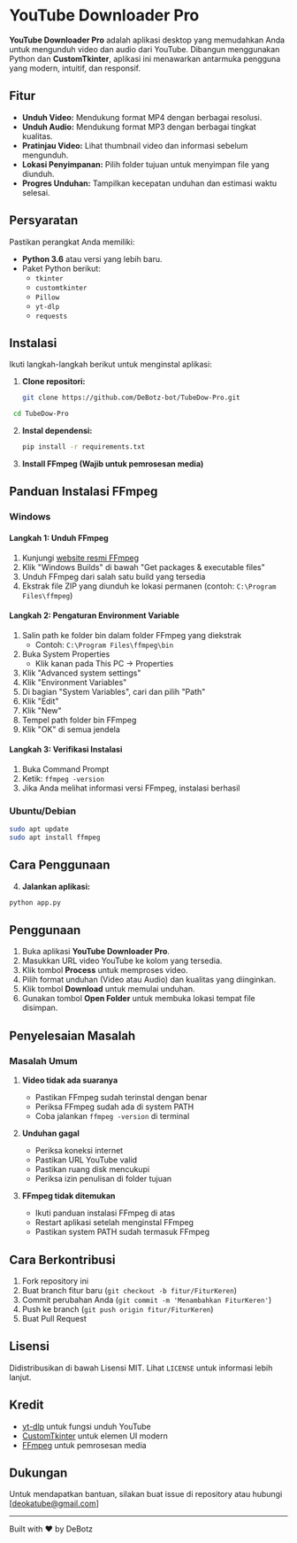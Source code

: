 # YouTube Downloader Pro

**YouTube Downloader Pro** adalah aplikasi desktop yang memudahkan Anda untuk mengunduh video dan audio dari YouTube. Dibangun menggunakan Python dan **CustomTkinter**, aplikasi ini menawarkan antarmuka pengguna yang modern, intuitif, dan responsif.

## Fitur

- **Unduh Video:** Mendukung format MP4 dengan berbagai resolusi.
- **Unduh Audio:** Mendukung format MP3 dengan berbagai tingkat kualitas.
- **Pratinjau Video:** Lihat thumbnail video dan informasi sebelum mengunduh.
- **Lokasi Penyimpanan:** Pilih folder tujuan untuk menyimpan file yang diunduh.
- **Progres Unduhan:** Tampilkan kecepatan unduhan dan estimasi waktu selesai.

## Persyaratan

Pastikan perangkat Anda memiliki:

- **Python 3.6** atau versi yang lebih baru.
- Paket Python berikut:
  - `tkinter`
  - `customtkinter`
  - `Pillow`
  - `yt-dlp`
  - `requests`

## Instalasi

Ikuti langkah-langkah berikut untuk menginstal aplikasi:

1. **Clone repositori:**
   ```bash
   git clone https://github.com/DeBotz-bot/TubeDow-Pro.git
   ```

```bash
 cd TubeDow-Pro
```

2. **Instal dependensi:**

   ```bash
   pip install -r requirements.txt
   ```

3. **Install FFmpeg (Wajib untuk pemrosesan media)**
  
## Panduan Instalasi FFmpeg

### Windows

#### Langkah 1: Unduh FFmpeg
1. Kunjungi [website resmi FFmpeg](https://www.ffmpeg.org/download.html)
2. Klik "Windows Builds" di bawah "Get packages & executable files"
3. Unduh FFmpeg dari salah satu build yang tersedia
4. Ekstrak file ZIP yang diunduh ke lokasi permanen (contoh: `C:\Program Files\ffmpeg`)

#### Langkah 2: Pengaturan Environment Variable
1. Salin path ke folder bin dalam folder FFmpeg yang diekstrak
   - Contoh: `C:\Program Files\ffmpeg\bin`
2. Buka System Properties
   - Klik kanan pada This PC → Properties
3. Klik "Advanced system settings"
4. Klik "Environment Variables"
5. Di bagian "System Variables", cari dan pilih "Path"
6. Klik "Edit"
7. Klik "New"
8. Tempel path folder bin FFmpeg
9. Klik "OK" di semua jendela

#### Langkah 3: Verifikasi Instalasi
1. Buka Command Prompt
2. Ketik: `ffmpeg -version`
3. Jika Anda melihat informasi versi FFmpeg, instalasi berhasil

### Ubuntu/Debian
```bash
sudo apt update
sudo apt install ffmpeg
```

## Cara Penggunaan

4. **Jalankan aplikasi:**
```bash
python app.py
```
## Penggunaan

1. Buka aplikasi **YouTube Downloader Pro**.
2. Masukkan URL video YouTube ke kolom yang tersedia.
3. Klik tombol **Process** untuk memproses video.
4. Pilih format unduhan (Video atau Audio) dan kualitas yang diinginkan.
5. Klik tombol **Download** untuk memulai unduhan.
6. Gunakan tombol **Open Folder** untuk membuka lokasi tempat file disimpan.

## Penyelesaian Masalah

### Masalah Umum

1. **Video tidak ada suaranya**
   - Pastikan FFmpeg sudah terinstal dengan benar
   - Periksa FFmpeg sudah ada di system PATH
   - Coba jalankan `ffmpeg -version` di terminal

2. **Unduhan gagal**
   - Periksa koneksi internet
   - Pastikan URL YouTube valid
   - Pastikan ruang disk mencukupi
   - Periksa izin penulisan di folder tujuan

3. **FFmpeg tidak ditemukan**
   - Ikuti panduan instalasi FFmpeg di atas
   - Restart aplikasi setelah menginstal FFmpeg
   - Pastikan system PATH sudah termasuk FFmpeg

## Cara Berkontribusi

1. Fork repository ini
2. Buat branch fitur baru (`git checkout -b fitur/FiturKeren`)
3. Commit perubahan Anda (`git commit -m 'Menambahkan FiturKeren'`)
4. Push ke branch (`git push origin fitur/FiturKeren`)
5. Buat Pull Request

## Lisensi

Didistribusikan di bawah Lisensi MIT. Lihat `LICENSE` untuk informasi lebih lanjut.

## Kredit

- [yt-dlp](https://github.com/yt-dlp/yt-dlp) untuk fungsi unduh YouTube
- [CustomTkinter](https://github.com/TomSchimansky/CustomTkinter) untuk elemen UI modern
- [FFmpeg](https://ffmpeg.org/) untuk pemrosesan media

## Dukungan

Untuk mendapatkan bantuan, silakan buat issue di repository atau hubungi [deokatube@gmail.com]

---
Built with ❤️ by DeBotz